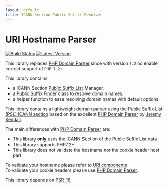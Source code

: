```yaml
---
layout: default
title: ICANN Section Public Suffix Resolver
---
```


URI Hostname Parser
=======

[![Build Status](https://img.shields.io/travis/thephpleague/uri-hostname-parser/master.svg?style=flat-square)](https://travis-ci.org/thephpleague/uri-hostname-parser)
[![Latest Version](https://img.shields.io/github/release/thephpleague/uri-hostname-parser.svg?style=flat-square)](https://github.com/thephpleague/uri-hostname-parser/releases)

<p class="message-info">This library replaces <a href="https://github.com/jeremykendall/php-domain-parser/">PHP Domain Parser</a> since with version <code>5.2</code> no enable correct support of <code>PHP 7.2+</code></p>

This library contains

- a ICANN Section [Public Suffix List](https://publicsuffix.org/) Manager.
- a [Public Suffix Finder](/5.0/publicsuffix/rules) class to resolve domain names.
- a helper function to ease resolving domain names with default options.

This library contains a lightweight domain parser using the [Public Suffix List (PSL) ICANN section](http://publicsuffix.org/) based on the excellent [PHP Domain Parser](https://github.com/jeremykendall/php-domain-parser/) by [Jeremy Kendall](https://github.com/jeremykendall).

The main differences with [PHP Domain Parser](https://github.com/jeremykendall/php-domain-parser/) are:

- This library **only** uses the ICANN Section of the Public Suffix List data
- This library supports PHP7.2+
- This library does not validate the hostname nor the cookie header host part

To validate your hostname please refer to [URI components](https://github.com/thephpleague/uri-components/)  
To validate your cookie headers please use [PHP Domain Parser](https://github.com/jeremykendall/php-domain-parser/).

This library depends on [PSR-16](http://www.php-fig.org/psr/psr-16/).